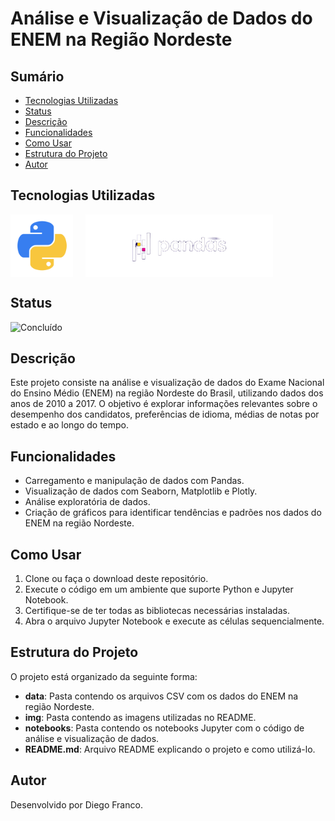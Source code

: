 # Análise e Visualização de Dados do ENEM na Região Nordeste

## Sumário

- [Tecnologias Utilizadas](#tecnologias-utilizadas)
- [Status](#status)
- [Descrição](#descrição)
- [Funcionalidades](#funcionalidades)
- [Como Usar](#como-usar)
- [Estrutura do Projeto](#estrutura-do-projeto)
- [Autor](#autor)

## Tecnologias Utilizadas

<div style="display: flex; flex-direction: row;">
  <div style="margin-right: 20px; display: flex; justify-content: flex-start;">
    <img src="img/python.png" alt="Logo Python" width="100"/>
  </div>
  <div style="margin-right: 20px; display: flex; justify-content: flex-start;">
    <img src="img/pandas.png" alt="Logo Pandas" width="300"/>
  </div>
</div>

## Status

![Concluído](http://img.shields.io/static/v1?label=STATUS&message=CONCLUÍDO&color=GREEN&style=for-the-badge)

## Descrição

Este projeto consiste na análise e visualização de dados do Exame Nacional do Ensino Médio (ENEM) na região Nordeste do Brasil, utilizando dados dos anos de 2010 a 2017. O objetivo é explorar informações relevantes sobre o desempenho dos candidatos, preferências de idioma, médias de notas por estado e ao longo do tempo.

## Funcionalidades

- Carregamento e manipulação de dados com Pandas.
- Visualização de dados com Seaborn, Matplotlib e Plotly.
- Análise exploratória de dados.
- Criação de gráficos para identificar tendências e padrões nos dados do ENEM na região Nordeste.

## Como Usar

1. Clone ou faça o download deste repositório.
2. Execute o código em um ambiente que suporte Python e Jupyter Notebook.
3. Certifique-se de ter todas as bibliotecas necessárias instaladas.
4. Abra o arquivo Jupyter Notebook e execute as células sequencialmente.

## Estrutura do Projeto

O projeto está organizado da seguinte forma:

- **data**: Pasta contendo os arquivos CSV com os dados do ENEM na região Nordeste.
- **img**: Pasta contendo as imagens utilizadas no README.
- **notebooks**: Pasta contendo os notebooks Jupyter com o código de análise e visualização de dados.
- **README.md**: Arquivo README explicando o projeto e como utilizá-lo.

## Autor

Desenvolvido por Diego Franco.
